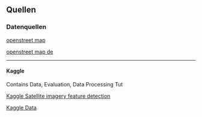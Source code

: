 ## Quellen

### Datenquellen
[openstreet map](openstreetmap.org)

[openstreet map de](openstreetmap.de)

___

#### Kaggle
Contains Data, Evaluation, Data Processing Tut

[Kaggle Satellite imagery feature detection ](https://www.kaggle.com/c/dstl-satellite-imagery-feature-detection/data)

[Kaggle Data](https://www.kaggle.com/c/dstl-satellite-imagery-feature-detection/data)

